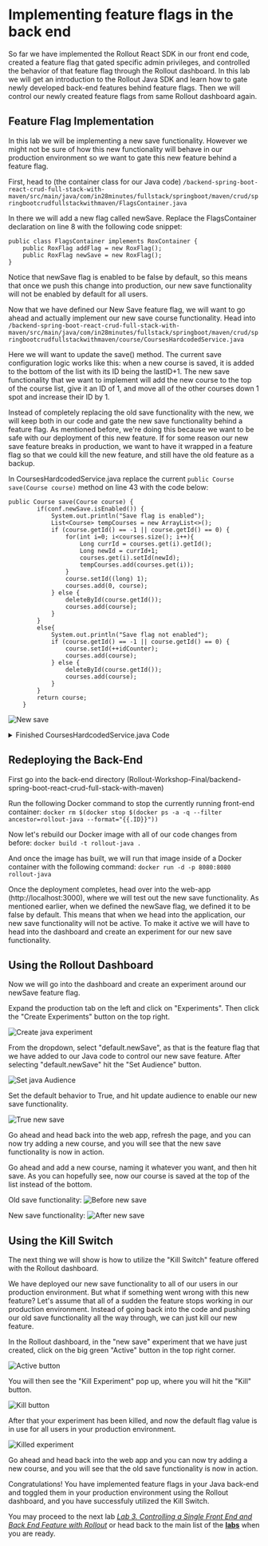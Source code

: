 # Implementing feature flags in the back end
So far we have implemented the Rollout React SDK in our front end code, created a feature flag that gated specific admin privileges, and controlled the behavior of that feature flag through the Rollout dashboard. In this lab we will get an introduction to the Rollout Java SDK and learn how to gate newly developed back-end features behind feature flags. Then we will control our newly created feature flags from same Rollout dashboard again.

## Feature Flag Implementation
In this lab we will be implementing a new save functionality. However we might not be sure of how this new functionality will behave in our production environment so we want to gate this new feature behind a feature flag. 

First, head to (the container class for our Java code) ```/backend-spring-boot-react-crud-full-stack-with-maven/src/main/java/com/in28minutes/fullstack/springboot/maven/crud/springbootcrudfullstackwithmaven/FlagsContainer.java```

In there we will add a new flag called newSave. Replace the FlagsContainer declaration on line 8 with the following code snippet:
```
public class FlagsContainer implements RoxContainer {
	public RoxFlag addFlag = new RoxFlag();
	public RoxFlag newSave = new RoxFlag();
}
```
Notice that newSave flag is enabled to be false by default, so this means that once we push this change into production, our new save functionality will not be enabled by default for all users. 

Now that we have defined our New Save feature flag, we will want to go ahead and actually implement our new save course functionality. Head into ```/backend-spring-boot-react-crud-full-stack-with-maven/src/main/java/com/in28minutes/fullstack/springboot/maven/crud/springbootcrudfullstackwithmaven/course/CoursesHardcodedService.java```

Here we will want to update the save() method. The current save configuration logic works like this: when a new course is saved, it is added to the bottom of the list with its ID being the lastID+1. The new save functionality that we want to implement will add the new course to the top of the course list, give it an ID of 1, and move all of the other courses down 1 spot and increase their ID by 1. 

Instead of completely replacing the old save functionality with the new, we will keep both in our code and gate the new save functionality behind a feature flag. As mentioned before, we're doing this because we want to be safe with our deployment of this new feature. If for some reason our new save feature breaks in production, we want to have it wrapped in a feature flag so that we could kill the new feature, and still have the old feature as a backup.

In CoursesHardcodedService.java replace the current ```public Course save(Course course)``` method on line 43 with the code below:
```
public Course save(Course course) {
		if(conf.newSave.isEnabled()) {
			System.out.println("Save flag is enabled");
			List<Course> tempCourses = new ArrayList<>();
			if (course.getId() == -1 || course.getId() == 0) {
				for(int i=0; i<courses.size(); i++){
					Long currId = courses.get(i).getId();
					Long newId = currId+1;
					courses.get(i).setId(newId);
					tempCourses.add(courses.get(i));
				}
				course.setId((long) 1);
				courses.add(0, course);
			} else {
				deleteById(course.getId());
				courses.add(course);
			}
		}
		else{
			System.out.println("Save flag not enabled");
			if (course.getId() == -1 || course.getId() == 0) {
				course.setId(++idCounter);
				courses.add(course);
			} else {
				deleteById(course.getId());
				courses.add(course);
			}
		}
		return course;
	}
 ```
 ![New save](img/13.png)
 
 <details><summary>Finished CoursesHardcodedService.java Code</summary>
  
  ```
  package com.in28minutes.fullstack.springboot.maven.crud.springbootcrudfullstackwithmaven.course;
import com.in28minutes.fullstack.springboot.maven.crud.springbootcrudfullstackwithmaven.FlagsContainer;

import java.util.ArrayList;
import java.util.List;
import java.util.concurrent.ExecutionException;

import org.springframework.stereotype.Service;

import io.rollout.configuration.RoxContainer;
import io.rollout.rox.server.Rox;

@Service
public class CoursesHardcodedService {

	private static List<Course> courses = new ArrayList<>();
	private static long idCounter = 0;
	private static FlagsContainer conf = new FlagsContainer();

	static {
		courses.add(new Course(++idCounter, "in28minutes", "Learn Full stack with Spring Boot and Angular"));
		courses.add(new Course(++idCounter, "in28minutes", "Learn Full stack with Spring Boot and React"));
		courses.add(new Course(++idCounter, "in28minutes", "Master Microservices with Spring Boot and Spring Cloud"));
		courses.add(new Course(++idCounter, "in28minutes",
				"Deploy Spring Boot Microservices to Cloud with Docker and Kubernetes"));

		try {
			Rox.register("default", conf);
			Rox.setup("").get();
		} catch (InterruptedException e) {
			// TODO Auto-generated catch block
			e.printStackTrace();
		} catch (ExecutionException e) {
			// TODO Auto-generated catch block
			e.printStackTrace();
		}
	}

	public List<Course> findAll() {
		return courses;
	}

	public Course save(Course course) {
		if(conf.newSave.isEnabled()) {
			System.out.println("Save flag is enabled");
			List<Course> tempCourses = new ArrayList<>();
			if (course.getId() == -1 || course.getId() == 0) {
				for(int i=0; i<courses.size(); i++){
					Long currId = courses.get(i).getId();
					Long newId = currId+1;
					courses.get(i).setId(newId);
					tempCourses.add(courses.get(i));
				}
				course.setId((long) 1);
				courses.add(0, course);
			} else {
				deleteById(course.getId());
				courses.add(course);
			}
		}
		else{
			System.out.println("Save flag not enabled");
			if (course.getId() == -1 || course.getId() == 0) {
				course.setId(++idCounter);
				courses.add(course);
			} else {
				deleteById(course.getId());
				courses.add(course);
			}
		}
		return course;
	}

	public Course deleteById(long id) {
		// Course course = findById(id);

		// if (course == null)
		// 	return null;

		// if (courses.remove(course)) {
		// 	return course;
		// }

		return null;
	}

	public Course findById(long id) {
		for (Course course : courses) {
			if (course.getId() == id) {
				return course;
			}
		}

		return null;
	}
}
```
</details>


## Redeploying the Back-End
First go into the back-end directory (Rollout-Workshop-Final/backend-spring-boot-react-crud-full-stack-with-maven)

Run the following Docker command to stop the currently running front-end container: ```docker rm $(docker stop $(docker ps -a -q --filter ancestor=rollout-java --format="{{.ID}}"))```

Now let's rebuild our Docker image with all of our code changes from before: ```docker build -t rollout-java .```

And once the image has built, we will run that image inside of a Docker container with the following command: ```docker run -d -p 8080:8080 rollout-java```

Once the deployment completes, head over into the web-app (http://localhost:3000), where we will test out the new save functionality. As mentioned earlier, when we defined the newSave flag, we defined it to be false by default. This means that when we head into the application, our new save functionality will not be active. To make it active we will have to head into the dashboard and create an experiment for our new save functionality.

## Using the Rollout Dashboard

Now we will go into the dashboard and create an experiment around our newSave feature flag. 

Expand the production tab on the left and click on "Experiments". Then click the "Create Experiments" button on the top right. 

![Create java experiment](img/16.png)

From the dropdown, select "default.newSave", as that is the feature flag that we have added to our Java code to control our new save feature. After selecting "default.newSave" hit the "Set Audience" button. 

![Set java Audience](img/17.png)

Set the default behavior to True, and hit update audience to enable our new save functionality.

![True new save](img/18.png)

Go ahead and head back into the web app, refresh the page, and you can now try adding a new course, and you will see that the new save functionality is now in action. 

Go ahead and add a new course, naming it whatever you want, and then hit save. As you can hopefully see, now our course is saved at the top of the list instead of the bottom.

Old save functionality:
![Before new save](img/14.png)

New save functionality:
![After new save](img/15.png)
## Using the Kill Switch

The next thing we will show is how to utilize the "Kill Switch" feature offered with the Rollout dashboard. 

We have deployed our new save functionality to all of our users in our production environment. But what if something went wrong with this new feature? Let's assume that all of a sudden the feature stops working in our production environment. Instead of going back into the code and pushing our old save functionality all the way through, we can just kill our new feature.

In the Rollout dashboard, in the "new save" experiment that we have just created, click on the big green "Active" button in the top right corner.

![Active button](img/19.png)

You will then see the "Kill Experiment" pop up, where you will hit the "Kill" button. 

![Kill button](img/20.png)

After that your experiment has been killed, and now the default flag value is in use for all users in your production environment.

![Killed experiment](img/21.png)

Go ahead and head back into the web app and you can now try adding a new course, and you will see that the old save functionality is now in action. 

Congratulations! You have implemented feature flags in your Java back-end and toggled them in your production environment using the Rollout dashboard, and you have successfuly utilized the Kill Switch.

You may proceed to the next lab [*Lab 3. Controlling a Single Front End and Back End Feature with Rollout*](./full-stack-feature-flags.md) or head back to the main list of the [**labs**](./README.md#workshop-labs) when you are ready.
